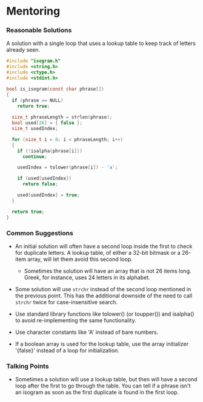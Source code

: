 # Mentoring

### Reasonable Solutions

A solution with a single loop that uses a lookup table to keep track of letters already seen.

```c
#include "isogram.h"
#include <string.h>
#include <ctype.h>
#include <stdint.h>

bool is_isogram(const char phrase[])
{
  if (phrase == NULL)
    return true;
  
  size_t phraseLength = strlen(phrase);
  bool used[26] = { false };
  size_t usedIndex;

  for (size_t i = 0; i < phraseLength; i++)
  {
    if (!isalpha(phrase[i]))
      continue;

    usedIndex = tolower(phrase[i]) - 'a';

    if (used[usedIndex])
      return false;

    used[usedIndex] = true;
  }

  return true;
}
```

### Common Suggestions

- An initial solution will often have a second loop inside the first to check for duplicate letters. A lookup table, of either a 32-bit bitmask or a 26-item array, will let them avoid this second loop.
  - Sometimes the solution will have an array that is not 26 items long. Greek, for instance, uses 24 letters in its alphabet.

- Some solution will use `strchr` instead of the second loop mentioned in the previous point. This has the additional downside of the need to call `strchr` twice for case-insensitive search.

- Use standard library functions like tolower() (or toupper()) and isalpha() to avoid re-implementing the same functionality.

- Use character constants like 'A' instead of bare numbers.

- If a boolean array is used for the lookup table, use the array initializer '{false}' instead of a loop for initialization.

### Talking Points

- Sometimes a solution will use a lookup table, but then will have a second loop after the first to go through the table. You can tell if a phrase isn't an isogram as soon as the first duplicate is found in the first loop.
